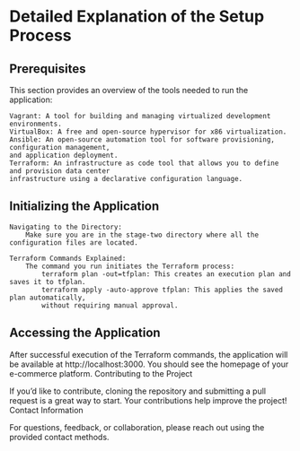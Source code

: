 # Detailed Explanation of the Setup Process
## Prerequisites

This section provides an overview of the tools needed to run the application:

    Vagrant: A tool for building and managing virtualized development environments.
    VirtualBox: A free and open-source hypervisor for x86 virtualization.
    Ansible: An open-source automation tool for software provisioning, configuration management,
    and application deployment.
    Terraform: An infrastructure as code tool that allows you to define and provision data center
    infrastructure using a declarative configuration language.

## Initializing the Application

    Navigating to the Directory:
        Make sure you are in the stage-two directory where all the configuration files are located.

    Terraform Commands Explained:
        The command you run initiates the Terraform process:
            terraform plan -out=tfplan: This creates an execution plan and saves it to tfplan.
            terraform apply -auto-approve tfplan: This applies the saved plan automatically,
            without requiring manual approval.

## Accessing the Application

After successful execution of the Terraform commands, the application will be available at http://localhost:3000. You should see the homepage of your e-commerce platform.
Contributing to the Project

If you’d like to contribute, cloning the repository and submitting a pull request is a great way to start. Your contributions help improve the project!
Contact Information

For questions, feedback, or collaboration, please reach out using the provided contact methods.